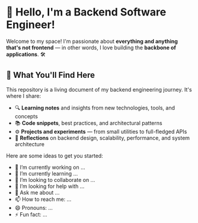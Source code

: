 # 👋 Hello, I'm a Backend Software Engineer!

Welcome to my space! I'm passionate about **everything and anything that's not frontend** — in other words, I love building the **backbone of applications**. 🛠️

## 🚀 What You'll Find Here

This repository is a living document of my backend engineering journey. It's where I share:

- 🔍 **Learning notes** and insights from new technologies, tools, and concepts
- 📚 **Code snippets**, best practices, and architectural patterns
- ⚙️ **Projects and experiments** — from small utilities to full-fledged APIs
- 🧠 **Reflections** on backend design, scalability, performance, and system architecture




Here are some ideas to get you started:

- 🔭 I’m currently working on ...
- 🌱 I’m currently learning ...
- 👯 I’m looking to collaborate on ...
- 🤔 I’m looking for help with ...
- 💬 Ask me about ...
- 📫 How to reach me: ...
- 😄 Pronouns: ...
- ⚡ Fun fact: ...

